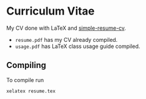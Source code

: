 # Curriculum Vitae

My CV done with LaTeX and
[simple-resume-cv](https://github.com/zachscrivena/simple-resume-cv).

* `resume.pdf` has my CV already compiled.
* `usage.pdf` has LaTeX class usage guide compiled.

## Compiling

To compile run
```
xelatex resume.tex
```

